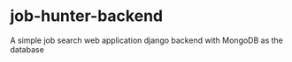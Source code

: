 # job-hunter-backend
A simple job search web application django backend with MongoDB as the database
